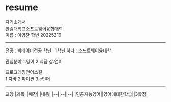 # resume
자기소개서     
한림대학교소프트웨어융합대학                         
이름 : 이영찬
학번 20225219





----


전공 : 빅테이터전공
학년 : 1학년
하다 : 소프트웨어융대학

 
 
 
관심분야
1.영어
2.식품
삼.언어


프로그래밍언어스킬  
1.자바
2.파이썬
3.c언어


----------

교양
|과목| |매장| |내용|
|--||--||--|
|인공지능영어||영어에대한학습||3학점|

